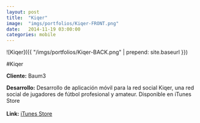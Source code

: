 ```yaml
---
layout:	post
title:	"Kiqer"
image:	"imgs/portfolios/Kiqer-FRONT.png"
date:   2014-11-19 03:00:00
categories: mobile
---
```

![Kiqer]({{ "/imgs/portfolios/Kiqer-BACK.png" | prepend: site.baseurl }})

#Kiqer

**Cliente:** Baum3

**Desarrollo:** Desarrollo de aplicación móvil para la red social Kiqer, una red social de jugadores de fútbol profesional y amateur. Disponible en iTunes Store
<br><br>
**Link:**
<a class="link" href="https://itunes.apple.com/us/app/kiqer/id867297080?mt=8" target="blank"> iTunes Store</a>